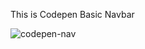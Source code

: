 
This is Codepen Basic Navbar

![codepen-nav](https://user-images.githubusercontent.com/84631020/127340198-83d0b261-1f67-4d89-835b-5c17a01d4445.PNG)
